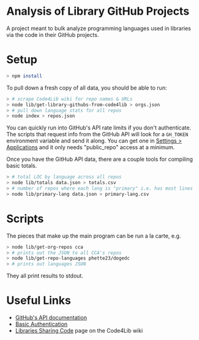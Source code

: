 # Analysis of Library GitHub Projects

A project meant to bulk analyze programming languages used in libraries via the code in their GitHub projects.

# Setup

```sh
> npm install
```

To pull down a fresh copy of all data, you should be able to run:

```sh
> # scrape Code4Lib wiki for repo names & URLs
> node lib/get-library-githubs-from-code4lib > orgs.json
> # pull down language stats for all repos
> node index > repos.json
```

You can quickly run into GitHub's API rate limits if you don't authenticate. The scripts that request info from the GitHub API will look for a `GH_TOKEN` environment variable and send it along. You can get one in [Settings > Applications](https://github.com/settings/applications) and it only needs "public_repo" access at a minimum.

Once you have the GitHub API data, there are a couple tools for compiling basic totals.

```sh
> # total LOC by language across all repos
> node lib/totals data.json > totals.csv
> # number of repos where each lang is "primary" i.e. has most lines
> node lib/primary-lang data.json > primary-lang.csv
```

# Scripts

The pieces that make up the main program can be run a la carte, e.g.

```sh
> node lib/get-org-repos cca
> # prints out the JSON to all CCA's repos
> node lib/get-repo-languages phette23/dogedc
> # prints out languages JSON
```

They all print results to stdout.

# Useful Links

- [GitHub's API documentation](https://developer.github.com/)
- [Basic Authentication](https://developer.github.com/v3/auth/#basic-authentication)
- [Libraries Sharing Code](http://wiki.code4lib.org/List_of_Library_Github_Accounts) page on the Code4Lib wiki
